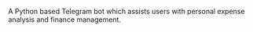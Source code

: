 A Python based Telegram bot which assists users with personal expense analysis and finance management.
